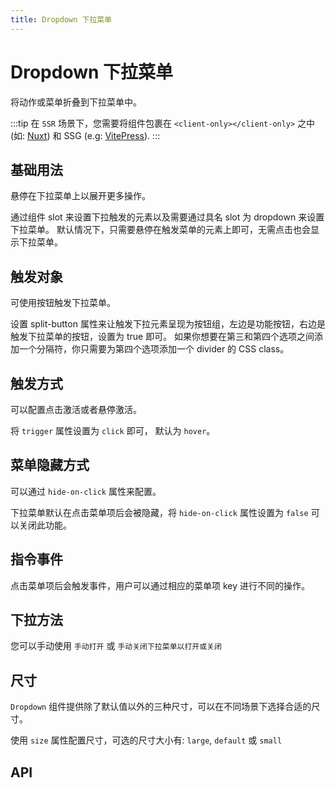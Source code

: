 ```yaml
---
title: Dropdown 下拉菜单
---
```


# Dropdown 下拉菜单

将动作或菜单折叠到下拉菜单中。

:::tip
在 `SSR` 场景下，您需要将组件包裹在 `<client-only></client-only>` 之中 (如: [Nuxt](https://nuxtjs.org/)) 和 SSG (e.g: [VitePress](https://vitepress.vuejs.org/)).
:::

## 基础用法

悬停在下拉菜单上以展开更多操作。

通过组件 slot 来设置下拉触发的元素以及需要通过具名 slot 为 dropdown 来设置下拉菜单。 默认情况下，只需要悬停在触发菜单的元素上即可，无需点击也会显示下拉菜单。

<demo path="./def.vue" />

## 触发对象

可使用按钮触发下拉菜单。

设置 split-button 属性来让触发下拉元素呈现为按钮组，左边是功能按钮，右边是触发下拉菜单的按钮，设置为 true 即可。 如果你想要在第三和第四个选项之间添加一个分隔符，你只需要为第四个选项添加一个 divider 的 CSS class。

<demo path="./triggerDropdown.vue" />

## 触发方式

可以配置点击激活或者悬停激活。

将 `trigger` 属性设置为 `click` 即可， 默认为 `hover`。

<demo path="./triggerfunctionDropdown.vue" />

## 菜单隐藏方式

可以通过 `hide-on-click` 属性来配置。

下拉菜单默认在点击菜单项后会被隐藏，将 `hide-on-click` 属性设置为 `false` 可以关闭此功能。

<demo path="./hideDropdown.vue" />

## 指令事件

点击菜单项后会触发事件，用户可以通过相应的菜单项 key 进行不同的操作。

<demo path="./eventDropdown.vue" />

## 下拉方法

您可以手动使用 `手动打开` 或 `手动关闭下拉菜单以打开或关闭`

<demo path="./manualDropdown.vue" />

## 尺寸

`Dropdown` 组件提供除了默认值以外的三种尺寸，可以在不同场景下选择合适的尺寸。

使用 `size` 属性配置尺寸，可选的尺寸大小有: `large`, `default` 或 `small`

<demo path="./sizeDropdown.vue" />

## API

<API src="./dropdown.json" lang="zh"></API>

<API src="./dropdownItem.json" lang="zh"></API>